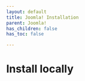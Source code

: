 ```yaml
---
layout: default
title: Joomla! Installation
parent: Joomla!
has_children: false
has_toc: false

---
```


# Install locally
